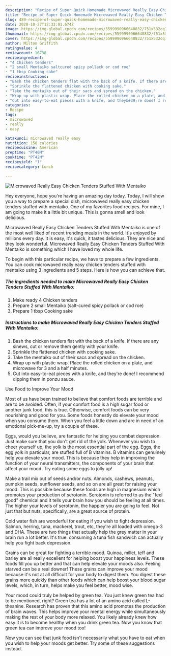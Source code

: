 ```yaml
---
description: "Recipe of Super Quick Homemade Microwaved Really Easy Chicken Tenders Stuffed With Mentaiko"
title: "Recipe of Super Quick Homemade Microwaved Really Easy Chicken Tenders Stuffed With Mentaiko"
slug: 489-recipe-of-super-quick-homemade-microwaved-really-easy-chicken-tenders-stuffed-with-mentaiko
date: 2020-10-27T12:33:01.674Z
image: https://img-global.cpcdn.com/recipes/5599990966648832/751x532cq70/microwaved-really-easy-chicken-tenders-stuffed-with-mentaiko-recipe-main-photo.jpg
thumbnail: https://img-global.cpcdn.com/recipes/5599990966648832/751x532cq70/microwaved-really-easy-chicken-tenders-stuffed-with-mentaiko-recipe-main-photo.jpg
cover: https://img-global.cpcdn.com/recipes/5599990966648832/751x532cq70/microwaved-really-easy-chicken-tenders-stuffed-with-mentaiko-recipe-main-photo.jpg
author: Milton Griffith
ratingvalue: 4
reviewcount: 16738
recipeingredient:
- "4 Chicken tenders"
- "2 small Mentaiko saltcured spicy pollack or cod roe"
- "1 tbsp Cooking sake"
recipeinstructions:
- "Bash the chicken tenders flat with the back of a knife. If there are any sinews, cut or remove them gently with your knife."
- "Sprinkle the flattened chicken with cooking sake."
- "Take the mentaiko out of their sacs and spread on the chicken."
- "Wrap up with plastic wrap. Place the rolled chicken on a plate, and microwave for 3 and a half minutes."
- "Cut into easy-to-eat pieces with a knife, and they&#39;re done! I recommend dipping them in ponzu sauce."
categories:
- Recipe
tags:
- microwaved
- really
- easy

katakunci: microwaved really easy 
nutrition: 158 calories
recipecuisine: American
preptime: "PT40M"
cooktime: "PT42M"
recipeyield: "1"
recipecategory: Lunch

---
```



![Microwaved Really Easy Chicken Tenders Stuffed With Mentaiko](https://img-global.cpcdn.com/recipes/5599990966648832/751x532cq70/microwaved-really-easy-chicken-tenders-stuffed-with-mentaiko-recipe-main-photo.jpg)

Hey everyone, hope you're having an amazing day today. Today, I will show you a way to prepare a special dish, microwaved really easy chicken tenders stuffed with mentaiko. One of my favorites food recipes. For mine, I am going to make it a little bit unique. This is gonna smell and look delicious.



Microwaved Really Easy Chicken Tenders Stuffed With Mentaiko is one of the most well liked of recent trending meals in the world. It's enjoyed by millions every day. It is easy, it's quick, it tastes delicious. They are nice and they look wonderful. Microwaved Really Easy Chicken Tenders Stuffed With Mentaiko is something which I have loved my whole life.


To begin with this particular recipe, we have to prepare a few ingredients. You can cook microwaved really easy chicken tenders stuffed with mentaiko using 3 ingredients and 5 steps. Here is how you can achieve that.

<!--inarticleads1-->

##### The ingredients needed to make Microwaved Really Easy Chicken Tenders Stuffed With Mentaiko:

1. Make ready 4 Chicken tenders
1. Prepare 2 small Mentaiko (salt-cured spicy pollack or cod roe)
1. Prepare 1 tbsp Cooking sake




<!--inarticleads2-->

##### Instructions to make Microwaved Really Easy Chicken Tenders Stuffed With Mentaiko:

1. Bash the chicken tenders flat with the back of a knife. If there are any sinews, cut or remove them gently with your knife.
1. Sprinkle the flattened chicken with cooking sake.
1. Take the mentaiko out of their sacs and spread on the chicken.
1. Wrap up with plastic wrap. Place the rolled chicken on a plate, and microwave for 3 and a half minutes.
1. Cut into easy-to-eat pieces with a knife, and they&#39;re done! I recommend dipping them in ponzu sauce.




Use Food to Improve Your Mood


Most of us have been trained to believe that comfort foods are terrible and are to be avoided. Often, if your comfort food is a high sugar food or another junk food, this is true. Otherwise, comfort foods can be very nourishing and good for you. Some foods honestly do elevate your mood when you consume them. When you feel a little down and are in need of an emotional pick-me-up, try a couple of these.

Eggs, would you believe, are fantastic for helping you combat depression. Just make sure that you don't get rid of the yolk. Whenever you wish to cheer yourself up, the yolk is the most essential part of the egg. Eggs, the egg yolk in particular, are stuffed full of B vitamins. B vitamins can genuinely help you elevate your mood. This is because they help in improving the function of your neural transmitters, the components of your brain that affect your mood. Try eating some eggs to jolly up!

Make a trail mix out of seeds and/or nuts. Almonds, cashews, peanuts, pumpkin seeds, sunflower seeds, and so on are all great for raising your mood. This is possible because these foods are high in magnesium which promotes your production of serotonin. Serotonin is referred to as the "feel good" chemical and it tells your brain how you should be feeling at all times. The higher your levels of serotonin, the happier you are going to feel. Not just that but nuts, specifically, are a great source of protein.

Cold water fish are wonderful for eating if you wish to fight depression. Salmon, herring, tuna, mackerel, trout, etc, they're all loaded with omega-3 and DHA. These are two things that actually help the grey matter in your brain run a lot better. It's true: consuming a tuna fish sandwich can actually help you fight back depression. 

Grains can be great for fighting a terrible mood. Quinoa, millet, teff and barley are all really excellent for helping boost your happiness levels. These foods fill you up better and that can help elevate your moods also. Feeling starved can be a real downer! These grains can improve your mood because it's not at all difficult for your body to digest them. You digest these grains more quickly than other foods which can help boost your blood sugar levels, which, in turn, helps make you feel better, mood wise.

Your mood could truly be helped by green tea. You just knew green tea had to be mentioned, right? Green tea has a lot of an amino acid called L-theanine. Research has proven that this amino acid promotes the production of brain waves. This helps improve your mental energy while simultaneously making the rest of your body more relaxed. You likely already knew how easy it is to become healthy when you drink green tea. Now you know that green tea can improve your mood too!

Now you can see that junk food isn't necessarily what you have to eat when you wish to help your moods get better. Try  some  of  these  suggestions  instead.


